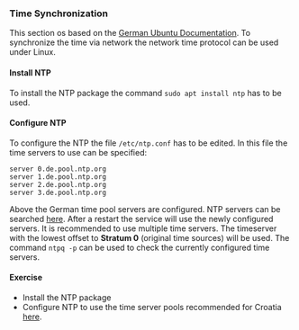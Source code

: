 ### Time Synchronization
This section os based on the [German Ubuntu Documentation](https://wiki.ubuntuusers.de/ntpd/).
To synchronize the time via network the network time protocol can be used under Linux.

#### Install NTP
To install the NTP package the command `sudo apt install ntp` has to be used.

#### Configure NTP
To configure the NTP the file `/etc/ntp.conf` has to be edited. In this file the time servers to use can be specified:

~~~~~
server 0.de.pool.ntp.org
server 1.de.pool.ntp.org
server 2.de.pool.ntp.org
server 3.de.pool.ntp.org
~~~~~

Above the German time pool servers are configured. NTP servers can be searched [here](https://www.ntppool.org/en/). After a restart the service will use the newly configured servers.
It is recommended to use multiple time servers. The timeserver with the lowest offset to **Stratum 0** (original time sources) will be used. The command `ntpq -p` can be used to check the currently configured time servers.

#### Exercise
- Install the NTP package
- Configure NTP to use the time server pools recommended for Croatia [here](https://www.ntppool.org/zone/hr).
